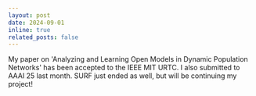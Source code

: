 ```yaml
---
layout: post
date: 2024-09-01
inline: true
related_posts: false
---
```

My paper on 'Analyzing and Learning Open Models in Dynamic Population Networks' has been accepted to the IEEE MIT URTC. I also submitted to AAAI 25 last month. SURF just ended as well, but will be continuing my project!